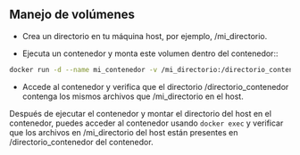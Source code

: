 ## Manejo de volúmenes

- Crea un directorio en tu máquina host, por ejemplo, /mi_directorio.

- Ejecuta un contenedor y monta este volumen dentro del contenedor::

```bash 
docker run -d --name mi_contenedor -v /mi_directorio:/directorio_contenedor <imagen>
```

- Accede al contenedor y verifica que el directorio /directorio_contenedor contenga los mismos archivos que /mi_directorio en el host.


Después de ejecutar el contenedor y montar el directorio del host en el contenedor, puedes acceder al contenedor usando `docker exec` y verificar que los archivos en /mi_directorio del host están presentes en /directorio_contenedor del contenedor.